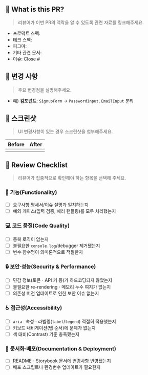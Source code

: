 ## 🔎 What is this PR?

> 리뷰어가 이번 PR의 맥락을 알 수 있도록 관련 자료를 링크해주세요.

- 프로덕트 스펙:
- 테크 스펙:
- 피그마:
- 기타 관련 문서:
- 이슈: Close #

## 🎯 변경 사항

> 주요 변경점을 설명해주세요.

- 예) **컴포넌트**: `SignupForm` → `PasswordInput`, `EmailInput` 분리

## 📸 스크린샷

> UI 변경사항이 있는 경우 스크린샷을 첨부해주세요.

| Before | After |
| :----: | :---: |
|        |       |

## 🧐 Review Checklist

> 리뷰어가 집중적으로 확인해야 하는 항목을 선택해 주세요.

### 🚀 기능(Functionality)

- [ ] 요구사항 명세서/이슈 설명과 일치하는지
- [ ] 예외 케이스(입력 검증, 에러 핸들링)를 모두 처리했는지

### 💻 코드 품질(Code Quality)

- [ ] 중복 로직이 없는지
- [ ] 불필요한 `console.log`/debugger 제거됐는지
- [ ] 변수·함수명이 의미론적으로 적절한지

### 🔒 보안·성능(Security & Performance)

- [ ] 민감 정보(토큰ㆍAPI 키 등)가 하드코딩되지 않았는지
- [ ] 불필요한 re-renderingㆍ메모리 누수 여지가 없는지
- [ ] 의존성 버전 업데이트로 인한 보안 이슈 없는지

### ♿️ 접근성(Accessibility)

- [ ] `aria-` 속성ㆍ라벨링(`label`/`legend`) 적절히 적용했는지
- [ ] 키보드 내비게이션(탭 순서)에 문제가 없는지
- [ ] 색 대비(Contrast) 기준 충족했는지

### 📖 문서화·배포(Documentation & Deployment)

- [ ] READMEㆍStorybook 문서에 변경사항 반영됐는지
- [ ] 배포 스크립트나 환경변수 업데이트가 필요한지

